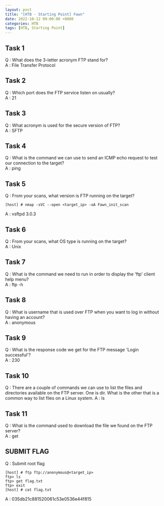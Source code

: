 ```yaml
---
layout: post
title: "[HTB - Starting Point] Fawn"
date: 2022-10-12 09:00:00 +0800
categories: HTB
tags: [HTB, Starting Point]
---
```


## Task 1  
Q : What does the 3-letter acronym FTP stand for?  
A : File Transfer Protocol  

## Task 2  
Q : Which port does the FTP service listen on usually?  
A : 21  

## Task 3  
Q : What acronym is used for the secure version of FTP?  
A : SFTP

## Task 4  
Q : What is the command we can use to send an ICMP echo request to test our connection to the target?  
A : ping  

## Task 5  
Q : From your scans, what version is FTP running on the target?  
``` text
[host] # nmap -sVC --open <target_ip> -oA Fawn_init_scan
```  
A : vsftpd 3.0.3

## Task 6  
Q : From your scans, what OS type is running on the target?  
A : Unix  

## Task 7  
Q : What is the command we need to run in order to display the 'ftp' client help menu?  
A : ftp -h  

## Task 8  
Q : What is username that is used over FTP when you want to log in without having an account?  
A : anonymous  

## Task 9  
Q : What is the response code we get for the FTP message 'Login successful'?  
A : 230

## Task 10  
Q : There are a couple of commands we can use to list the files and directories available on the FTP server. One is dir. What is the other that is a common way to list files on a Linux system.
A : ls  

## Task 11  
Q : What is the command used to download the file we found on the FTP server?  
A : get  

## SUBMIT FLAG
Q : Submit root flag  
``` text
[host] # ftp ftp://anonymous@<target_ip>
ftp> ls
ftp> get flag.txt
ftp> exit
[host] # cat flag.txt
```
A : 035db21c881520061c53e0536e44f815

